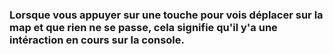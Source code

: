 ### Lorsque vous appuyer sur une touche pour vois déplacer sur la map et que rien ne se passe, cela signifie qu'il y'a une intéraction en cours sur la console.
